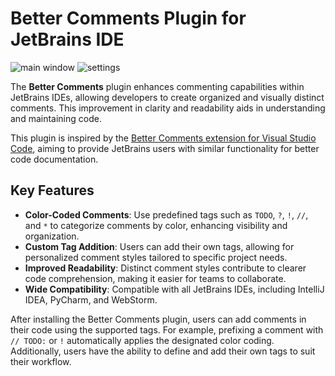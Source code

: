 # Better Comments Plugin for JetBrains IDE

![main window](https://github.com/user-attachments/assets/9b0f9b93-16f6-404f-8525-d044782dd638)
![settings](https://github.com/user-attachments/assets/745942d2-70a1-46af-98ae-b57a2c93efc8)

The **Better Comments** plugin enhances commenting capabilities within JetBrains IDEs, allowing developers to create organized and visually distinct comments. This improvement in clarity and readability aids in understanding and maintaining code.

This plugin is inspired by the [Better Comments extension for Visual Studio Code](https://marketplace.visualstudio.com/items?itemName=aaron-bond.better-comments), aiming to provide JetBrains users with similar functionality for better code documentation.

## Key Features

- **Color-Coded Comments**: Use predefined tags such as `TODO`, `?`, `!`, `//`, and `*` to categorize comments by color, enhancing visibility and organization.
- **Custom Tag Addition**: Users can add their own tags, allowing for personalized comment styles tailored to specific project needs.
- **Improved Readability**: Distinct comment styles contribute to clearer code comprehension, making it easier for teams to collaborate.
- **Wide Compatibility**: Compatible with all JetBrains IDEs, including IntelliJ IDEA, PyCharm, and WebStorm.

After installing the Better Comments plugin, users can add comments in their code using the supported tags. For example, prefixing a comment with `// TODO:` or `!` automatically applies the designated color coding. Additionally, users have the ability to define and add their own tags to suit their workflow.
